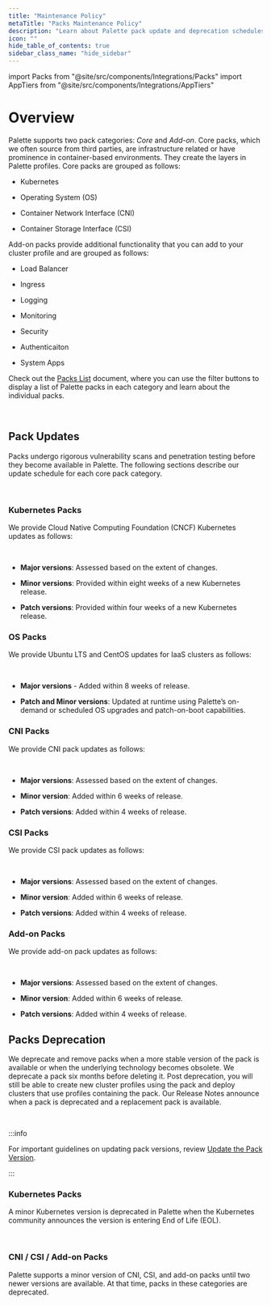 ```yaml
---
title: "Maintenance Policy"
metaTitle: "Packs Maintenance Policy"
description: "Learn about Palette pack update and deprecation schedules."
icon: ""
hide_table_of_contents: true
sidebar_class_name: "hide_sidebar"
---
```


import Packs from "@site/src/components/Integrations/Packs"
import AppTiers from "@site/src/components/Integrations/AppTiers"





# Overview

Palette supports two pack categories: *Core* and *Add-on*. Core packs, which we often source from third parties, are infrastructure related or have prominence in container-based environments. They create the layers in Palette profiles. Core packs are grouped as follows:

- Kubernetes

- Operating System (OS)

- Container Network Interface (CNI)

- Container Storage Interface (CSI)


Add-on packs provide additional functionality that you can add to your cluster profile and are grouped as follows:

- Load Balancer

- Ingress

- Logging

- Monitoring

- Security

- Authenticaiton

- System Apps


Check out the [Packs List](/integrations) document, where you can use the filter buttons to display a list of Palette packs in each category and learn about the individual packs.

<br />

## Pack Updates

Packs undergo rigorous vulnerability scans and penetration testing before they become available in Palette. The following sections describe our update schedule for each core pack category. 

<br />

### Kubernetes Packs

We provide Cloud Native Computing Foundation (CNCF) Kubernetes updates as follows:

<br />

- **Major versions**: Assessed based on the extent of changes.


- **Minor versions**: Provided within eight weeks of a new Kubernetes release.


- **Patch versions**: Provided within four weeks of a new Kubernetes release.



### OS Packs

We provide Ubuntu LTS and CentOS updates for IaaS clusters as follows:

<br />

- **Major versions** - Added within 8 weeks of release.


- **Patch and Minor versions**:  Updated at runtime using Palette’s on-demand or scheduled OS upgrades and patch-on-boot capabilities.


### CNI Packs

We provide CNI pack updates as follows:

<br />

- **Major versions**: Assessed based on the extent of changes.


- **Minor version**: Added within 6 weeks of release.


- **Patch versions**: Added within 4 weeks of release.


### CSI Packs

We provide CSI pack updates as follows:

<br />

- **Major versions**: Assessed based on the extent of changes.


- **Minor version**: Added within 6 weeks of release.


- **Patch versions**: Added within 4 weeks of release.


### Add-on Packs

We provide add-on pack updates as follows:

<br />

- **Major versions**: Assessed based on the extent of changes.


- **Minor version**: Added within 6 weeks of release.


- **Patch versions**: Added within 4 weeks of release.


## Packs Deprecation


<!-- We deprecate and remove packs when a more stable version of the pack is available or when the underlying technology becomes obsolete. -->

<!-- Below are the stages of deprecation we adhere to. -->

We deprecate and remove packs when a more stable version of the pack is available or when the underlying technology becomes obsolete. We deprecate a pack six months before deleting it. Post deprecation, you will still be able to create new cluster profiles using the pack and deploy clusters that use profiles containing the pack. Our Release Notes announce when a pack is deprecated and a replacement pack is available.


<br />

<!-- - **Deprecated**: When a pack is deprecated, Palette displays a warning. You will still be able to create new cluster profiles using the pack and launch clusters using existing profiles that contain the pack.

  The pack remains in *Deprecated* state for three months before it moves to *Disabled* state.

- **Disabled**: When a pack is disabled, you will no longer be allowed to create new cluster profiles using the pack. Palette displays a message informing you to use a newer version of the pack. However, you can still deploy new clusters using existing profiles that contain the pack.

  The pack remains in *Disabled* state for three months before it is deleted.

- **Deleted**: When a pack is deleted, you will not be able to create new cluster profiles that use it or launch new clusters with existing profiles that contain the pack. Palette displays a message informing you to use a newer version of the pack. Existing clusters are not disturbed and will continue to be functional.

- **Deleted**: When a pack is deleted, you will not be able to create new cluster profiles that use it or launch new clusters with existing profiles that contain the pack. You must use a newer version of the pack. Existing clusters that use the pack are not disturbed and will continue to be functional. 2 -->

:::info

For important guidelines on updating pack versions, review [Update the Pack Version](/cluster-profiles/task-update-profile#updatethepackversion).

:::

### Kubernetes Packs

A minor Kubernetes version is deprecated in Palette when the Kubernetes community announces the version is entering End of Life (EOL). 

<br />

### CNI / CSI / Add-on Packs

Palette supports a minor version of CNI, CSI, and add-on packs until two newer versions are available. At that time, packs in these categories are deprecated.


<br />

<br />

